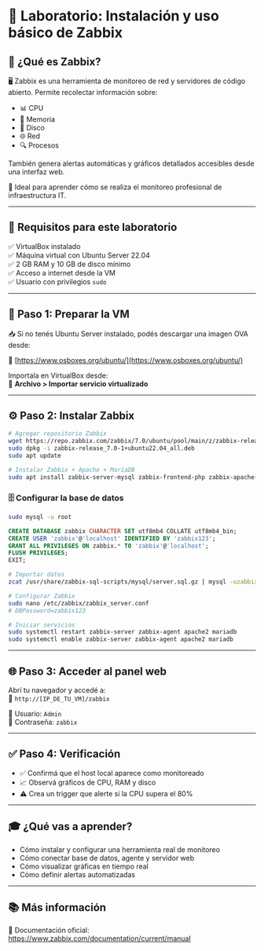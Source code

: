 # 🚀 Laboratorio: Instalación y uso básico de **Zabbix**

## 🧠 ¿Qué es Zabbix?

🖥️ Zabbix es una herramienta de monitoreo de red y servidores de código abierto. Permite recolectar información sobre:

- 📊 CPU
- 💾 Memoria
- 📁 Disco
- 🌐 Red
- 🔍 Procesos

También genera alertas automáticas y gráficos detallados accesibles desde una interfaz web.

🎯 Ideal para aprender cómo se realiza el monitoreo profesional de infraestructura IT.

---

## 🧰 Requisitos para este laboratorio

✅ VirtualBox instalado  
✅ Máquina virtual con Ubuntu Server 22.04  
✅ 2 GB RAM y 10 GB de disco mínimo  
✅ Acceso a internet desde la VM  
✅ Usuario con privilegios `sudo`

---

## 🧱 Paso 1: Preparar la VM

📥 Si no tenés Ubuntu Server instalado, podés descargar una imagen OVA desde:

🔗 [https://www.osboxes.org/ubuntu/](https://www.osboxes.org/ubuntu/)

Importala en VirtualBox desde:  
📁 **Archivo > Importar servicio virtualizado**

---

## ⚙️ Paso 2: Instalar Zabbix

```bash
# Agregar repositorio Zabbix
wget https://repo.zabbix.com/zabbix/7.0/ubuntu/pool/main/z/zabbix-release/zabbix-release_7.0-1+ubuntu22.04_all.deb
sudo dpkg -i zabbix-release_7.0-1+ubuntu22.04_all.deb
sudo apt update

# Instalar Zabbix + Apache + MariaDB
sudo apt install zabbix-server-mysql zabbix-frontend-php zabbix-apache-conf zabbix-sql-scripts zabbix-agent mariadb-server
```

### 🗄️ Configurar la base de datos

```bash
sudo mysql -u root
```

```sql
CREATE DATABASE zabbix CHARACTER SET utf8mb4 COLLATE utf8mb4_bin;
CREATE USER 'zabbix'@'localhost' IDENTIFIED BY 'zabbix123';
GRANT ALL PRIVILEGES ON zabbix.* TO 'zabbix'@'localhost';
FLUSH PRIVILEGES;
EXIT;
```

```bash
# Importar datos
zcat /usr/share/zabbix-sql-scripts/mysql/server.sql.gz | mysql -uzabbix -pzabbix123 zabbix

# Configurar Zabbix
sudo nano /etc/zabbix/zabbix_server.conf
# DBPassword=zabbix123

# Iniciar servicios
sudo systemctl restart zabbix-server zabbix-agent apache2 mariadb
sudo systemctl enable zabbix-server zabbix-agent apache2 mariadb
```

---

## 🌐 Paso 3: Acceder al panel web

Abrí tu navegador y accedé a:  
🔗 `http://[IP_DE_TU_VM]/zabbix`

🔑 Usuario: `Admin`  
🔐 Contraseña: `zabbix`

---

## ✅ Paso 4: Verificación

- ✅ Confirmá que el host local aparece como monitoreado
- 📈 Observá gráficos de CPU, RAM y disco
- ⚠️ Crea un trigger que alerte si la CPU supera el 80%

---

## 🎓 ¿Qué vas a aprender?

- Cómo instalar y configurar una herramienta real de monitoreo
- Cómo conectar base de datos, agente y servidor web
- Cómo visualizar gráficas en tiempo real
- Cómo definir alertas automatizadas

---

## 📚 Más información

📖 Documentación oficial: https://www.zabbix.com/documentation/current/manual
